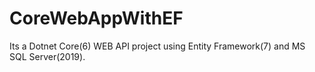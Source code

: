 # CoreWebAppWithEF
Its a Dotnet Core(6) WEB API project using Entity Framework(7) and MS SQL Server(2019).
